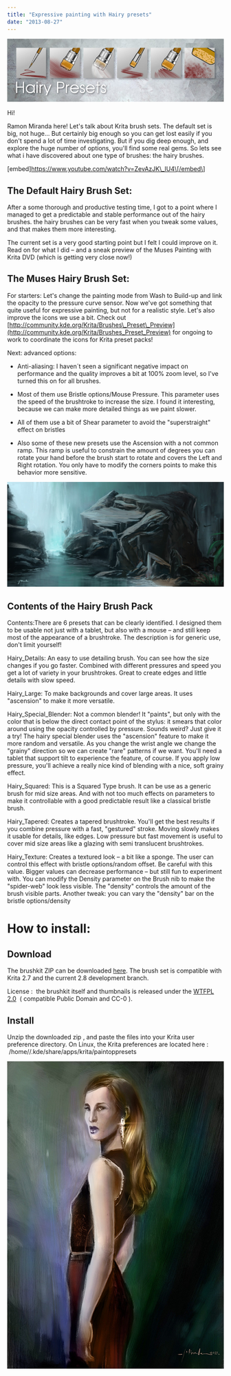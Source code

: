 ```yaml
---
title: "Expressive painting with Hairy presets"
date: "2013-08-27"
---
```


![](images/9sWvZzm.jpg)

Hi!

Ramon Miranda here! Let's talk about Krita brush sets. The default set is big, not huge... But certainly big enough so you can get lost easily if you don't spend a lot of time investigating. But if you dig deep enough, and explore the huge number of options, you'll find some real gems. So lets see what i have discovered about one type of brushes: the hairy brushes.

\[embed\]https://www.youtube.com/watch?v=ZevAzJK\_IU4\[/embed\]

## **The Default Hairy Brush Set:**

After a some thorough and productive testing time, I got to a point where I managed to get a predictable and stable performance out of the hairy brushes. the hairy brushes can be very fast when you tweak some values, and that makes them more interesting.

The current set is a very good starting point but I felt I could improve on it. Read on for what I did – and a sneak preview of the Muses Painting with Krita DVD (which is getting very close now!)

## **The Muses Hairy Brush Set:**

For starters: Let's change the painting mode from Wash to Build-up and link the opacity to the pressure curve sensor. Now we've got something that quite useful for expressive painting, but not for a realistic style. Let's also improve the icons we use a bit. Check out [http://community.kde.org/Krita/Brushes\_Preset\_Preview](http://community.kde.org/Krita/Brushes_Preset_Preview) for ongoing to work to coordinate the icons for Krita preset packs!

Next: advanced options:

- Anti-aliasing: I haven´t seen a significant negative impact on performance and the quality improves a bit at 100% zoom level, so I've turned this on for all brushes.
    
- Most of them use Bristle options/Mouse Pressure. This parameter uses the speed of the brushtroke to increase the size. I found it interesting, because we can make more detailed things as we paint slower.
    
- All of them use a bit of Shear parameter to avoid the "superstraight" effect on bristles
    
- Also some of these new presets use the Ascension with a not common ramp. This ramp is useful to constrain the amount of degrees you can rotate your hand before the brush start to rotate and covers the Left and Right rotation. You only have to modify the corners points to make this behavior more sensitive.
    

**![](images/pRRhflb.jpg)**

## **Contents of the Hairy Brush Pack**

Contents:There are 6 presets that can be clearly identified. I designed them to be usable not just with a tablet, but also with a mouse – and still keep most of the appearance of a brushtroke. The description is for generic use, don't limit yourself!

Hairy\_Details: An easy to use detailing brush. You can see how the size changes if you go faster. Combined with different pressures and speed you get a lot of variety in your brushtrokes. Great to create edges and little details with slow speed.

Hairy\_Large: To make backgrounds and cover large areas. It uses "ascension" to make it more versatile.

Hairy\_Special\_Blender: Not a common blender! It "paints", but only with the color that is below the direct contact point of the stylus: it smears that color around using the opacity controlled by pressure. Sounds weird? Just give it a try! The hairy special blender uses the "ascension" feature to make it more random and versatile. As you change the wrist angle we change the "grainy" direction so we can create "rare" patterns if we want. You'll need a tablet that support tilt to experience the feature, of course. If you apply low pressure, you'll achieve a really nice kind of blending with a nice, soft grainy effect.

Hairy\_Squared: This is a Squared Type brush. It can be use as a generic brush for mid size areas. And with not too much effects on parameters to make it controllable with a good predictable result like a classical bristle brush.

Hairy\_Tapered: Creates a tapered brushtroke. You'll get the best results if you combine pressure with a fast, "gestured" stroke. Moving slowly makes it usable for details, like edges. Low pressure but fast movement is useful to cover mid size areas like a glazing with semi translucent brushtrokes.

Hairy\_Texture: Creates a textured look – a bit like a sponge. The user can control this effect with bristle options/random offset. Be careful with this value. Bigger values can decrease performance – but still fun to experiment with. You can modify the Density parameter on the Brush nib to make the "spider-web" look less visible. The "density" controls the amount of the brush visible parts. Another tweak: you can vary the "density" bar on the bristle options/density

# How to install:

## Download

The brushkit ZIP can be downloaded [here](https://www.dropbox.com/s/xoa7gaeiys4ddmh/Hairy_Pack.zip). The brush set is compatible with Krita 2.7 and the current 2.8 development branch.

License :  the brushkit itself and thumbnails is released under the [WTFPL 2.0](http://en.wikipedia.org/wiki/WTFPL#Version_2)  ( compatible Public Domain and CC-0 ).

## Install

Unzip the downloaded zip , and paste the files into your Krita user preference directory. On Linux, the Krita preferences are located here :  /home//.kde/share/apps/krita/paintoppresets

![](images/0fUaxB2.jpg)
